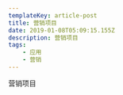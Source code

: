 ```yaml
---
templateKey: article-post
title: 营销项目
date: 2019-01-08T05:09:15.155Z
description: 营销项目
tags:
    - 应用
    - 营销
---
```


营销项目
